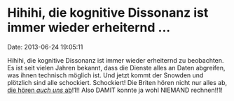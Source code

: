 Hihihi, die kognitive Dissonanz ist immer wieder erheiternd \...
================================================================

Date: 2013-06-24 19:05:11

Hihihi, die kognitive Dissonanz ist immer wieder erheiternd zu
beobachten. Es ist seit vielen Jahren bekannt, dass die Dienste alles an
Daten abgreifen, was ihnen technisch möglich ist. Und jetzt kommt der
Snowden und plötzlich sind alle schockiert. Schockiert! Die Briten hören
nicht nur alles ab, [die hören *auch uns*
ab](http://sz.de/1.1704670)!1!! Also DAMIT konnte ja wohl NIEMAND
rechnen!!1!
